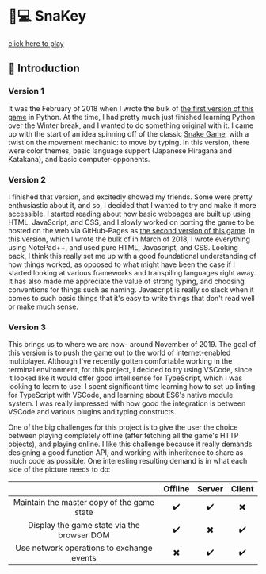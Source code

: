 
# :snake::computer: SnaKey

[click here to play](index.html)

## :train: Introduction

### Version 1

It was the February of 2018 when I wrote the bulk of [the first version of this game](https://github.com/david-fong/SnaKey) in Python. At the time, I had pretty much just finished learning Python over the Winter break, and I wanted to do something original with it. I came up with the start of an idea spinning off of the classic [Snake Game](https://wikipedia.org/wiki/Snake_(video_game_genre)), with a twist on the movement mechanic: to move by typing. In this version, there were color themes, basic language support (Japanese Hiragana and Katakana), and basic computer-opponents.

### Version 2

I finished that version, and excitedly showed my friends. Some were pretty enthusiastic about it, and so, I decided that I wanted to try and make it more accessible. I started reading about how basic webpages are built up using HTML, JavaScript, and CSS, and I slowly worked on porting the game to be hosted on the web via GitHub-Pages as [the second version of this game](https://github.com/david-fong/SnaKey-JS). In this version, which I wrote the bulk of in March of 2018, I wrote everything using NotePad++, and used pure HTML, Javascript, and CSS. Looking back, I think this really set me up with a good foundational understanding of how things worked, as opposed to what might have been the case if I started looking at various frameworks and transpiling languages right away. It has also made me appreciate the value of strong typing, and choosing conventions for things such as naming. Javascript is really so slack when it comes to such basic things that it's easy to write things that don't read well or make much sense.

### Version 3

This brings us to where we are now- around November of 2019. The goal of this version is to push the game out to the world of internet-enabled multiplayer. Although I've recently gotten comfortable working in the terminal environment, for this project, I decided to try using VSCode, since it looked like it would offer good intellisense for TypeScript, which I was looking to learn to use. I spent significant time learning how to set up linting for TypeScript with VSCode, and learning about ES6's native module system. I was really impressed with how good the integration is between VSCode and various plugins and typing constructs.

One of the big challenges for this project is to give the user the choice between playing completely offline (after fetching all the game's HTTP objects), and playing online. I like this challenge because it really demands designing a good function API, and working with inheritence to share as much code as possible. One interesting resulting demand is in what each side of the picture needs to do:

|                                            | Offline | Server | Client |
:-------------------------------------------:|:-------:|:------:|:------:|
| Maintain the master copy of the game state | :heavy_check_mark: | :heavy_check_mark: | :heavy_multiplication_x: |
| Display the game state via the browser DOM | :heavy_check_mark: | :heavy_multiplication_x: | :heavy_check_mark: |
| Use network operations to exchange events  | :heavy_multiplication_x: | :heavy_check_mark: | :heavy_check_mark: |
